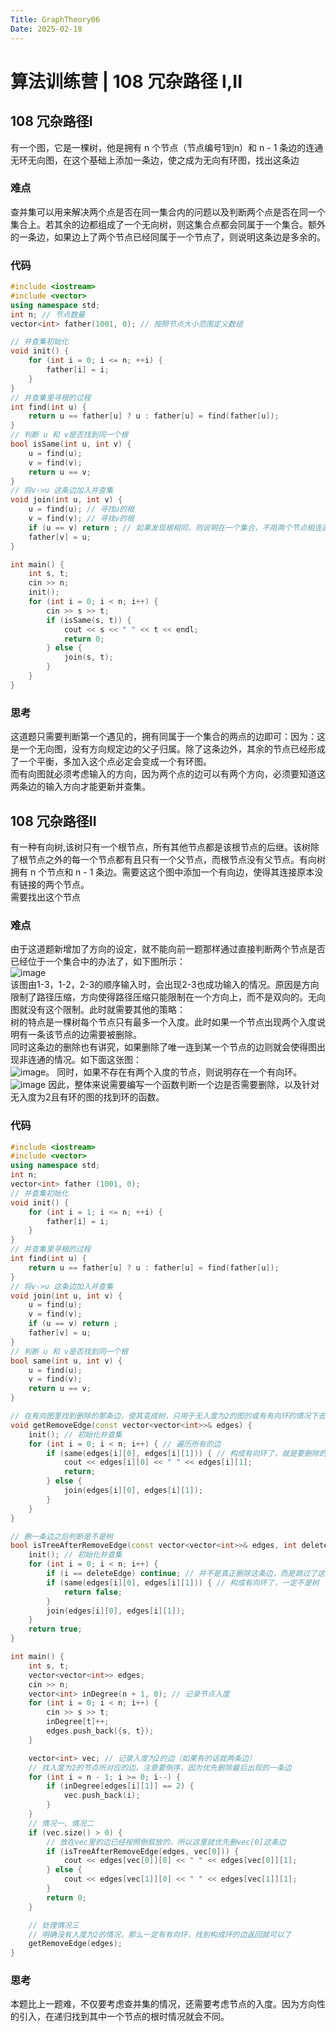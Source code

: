```yaml
---
Title: GraphTheory06
Date: 2025-02-18
---
```

# 算法训练营 | 108 冗杂路径 I,II
## 108 冗杂路径I
有一个图，它是一棵树，他是拥有 n 个节点（节点编号1到n）和 n - 1 条边的连通无环无向图，在这个基础上添加一条边，使之成为无向有环图，找出这条边
### 难点
查并集可以用来解决两个点是否在同一集合内的问题以及判断两个点是否在同一个集合上。若其余的边都组成了一个无向树，则这集合点都会同属于一个集合。额外的一条边，如果边上了两个节点已经同属于一个节点了，则说明这条边是多余的。
### 代码
~~~C++
#include <iostream>
#include <vector>
using namespace std;
int n; // 节点数量
vector<int> father(1001, 0); // 按照节点大小范围定义数组

// 并查集初始化
void init() {
    for (int i = 0; i <= n; ++i) {
        father[i] = i;
    }
}
// 并查集里寻根的过程
int find(int u) {
    return u == father[u] ? u : father[u] = find(father[u]);
}
// 判断 u 和 v是否找到同一个根
bool isSame(int u, int v) {
    u = find(u);
    v = find(v);
    return u == v;
}
// 将v->u 这条边加入并查集
void join(int u, int v) {
    u = find(u); // 寻找u的根
    v = find(v); // 寻找v的根
    if (u == v) return ; // 如果发现根相同，则说明在一个集合，不用两个节点相连直接返回
    father[v] = u;
}

int main() {
    int s, t;
    cin >> n;
    init();
    for (int i = 0; i < n; i++) {
        cin >> s >> t;
        if (isSame(s, t)) {
            cout << s << " " << t << endl;
            return 0;
        } else {
            join(s, t);
        }
    }
}
~~~
### 思考
这道题只需要判断第一个遇见的，拥有同属于一个集合的两点的边即可：因为：这是一个无向图，没有方向规定边的父子归属。除了这条边外，其余的节点已经形成了一个平衡，多加入这个点必定会变成一个有环图。\
而有向图就必须考虑输入的方向，因为两个点的边可以有两个方向，必须要知道这两条边的输入方向才能更新并查集。
## 108 冗杂路径II
有一种有向树,该树只有一个根节点，所有其他节点都是该根节点的后继。该树除了根节点之外的每一个节点都有且只有一个父节点，而根节点没有父节点。有向树拥有 n 个节点和 n - 1 条边。需要这这个图中添加一个有向边，使得其连接原本没有链接的两个节点。\
需要找出这个节点
### 难点
由于这道题新增加了方向的设定，就不能向前一题那样通过直接判断两个节点是否已经位于一个集合中的办法了，如下图所示：\
![image](https://github.com/user-attachments/assets/4fffa727-797b-4c9b-af68-2b3eac29d0c8)\
该图由1-3，1-2，2-3的顺序输入时，会出现2-3也成功输入的情况。原因是方向限制了路径压缩，方向使得路径压缩只能限制在一个方向上，而不是双向的。无向图就没有这个限制。此时就需要其他的策略：\
树的特点是一棵树每个节点只有最多一个入度。此时如果一个节点出现两个入度说明有一条该节点的边需要被删除。\
同时这条边的删除也有讲究，如果删除了唯一连到某一个节点的边则就会使得图出现非连通的情况。如下面这张图：\
![image](https://github.com/user-attachments/assets/54919152-973e-43d7-a019-749c6dcaea31)。
同时，如果不存在有两个入度的节点，则说明存在一个有向环。\
![image](https://github.com/user-attachments/assets/205082de-c044-45b2-a339-c8e8c02754ee)
因此，整体来说需要编写一个函数判断一个边是否需要删除，以及针对无入度为2且有环的图的找到环的函数。
### 代码
~~~C++
#include <iostream>
#include <vector>
using namespace std;
int n;
vector<int> father (1001, 0);
// 并查集初始化
void init() {
    for (int i = 1; i <= n; ++i) {
        father[i] = i;
    }
}
// 并查集里寻根的过程
int find(int u) {
    return u == father[u] ? u : father[u] = find(father[u]);
}
// 将v->u 这条边加入并查集
void join(int u, int v) {
    u = find(u);
    v = find(v);
    if (u == v) return ;
    father[v] = u;
}
// 判断 u 和 v是否找到同一个根
bool same(int u, int v) {
    u = find(u);
    v = find(v);
    return u == v;
}

// 在有向图里找到删除的那条边，使其变成树，只用于无入度为2的图的或有有向环的情况下去边
void getRemoveEdge(const vector<vector<int>>& edges) {
    init(); // 初始化并查集
    for (int i = 0; i < n; i++) { // 遍历所有的边
        if (same(edges[i][0], edges[i][1])) { // 构成有向环了，就是要删除的边
            cout << edges[i][0] << " " << edges[i][1];
            return;
        } else {
            join(edges[i][0], edges[i][1]);
        }
    }
}

// 删一条边之后判断是不是树
bool isTreeAfterRemoveEdge(const vector<vector<int>>& edges, int deleteEdge) {
    init(); // 初始化并查集
    for (int i = 0; i < n; i++) {
        if (i == deleteEdge) continue; // 并不是真正删除这条边，而是跳过了这条边
        if (same(edges[i][0], edges[i][1])) { // 构成有向环了，一定不是树
            return false;
        }
        join(edges[i][0], edges[i][1]);
    }
    return true;
}

int main() {
    int s, t;
    vector<vector<int>> edges;
    cin >> n;
    vector<int> inDegree(n + 1, 0); // 记录节点入度
    for (int i = 0; i < n; i++) {
        cin >> s >> t;
        inDegree[t]++;
        edges.push_back({s, t});
    }

    vector<int> vec; // 记录入度为2的边（如果有的话就两条边）
    // 找入度为2的节点所对应的边，注意要倒序，因为优先删除最后出现的一条边
    for (int i = n - 1; i >= 0; i--) {
        if (inDegree[edges[i][1]] == 2) {
            vec.push_back(i);
        }
    }
    // 情况一、情况二
    if (vec.size() > 0) {
        // 放在vec里的边已经按照倒叙放的，所以这里就优先删vec[0]这条边
        if (isTreeAfterRemoveEdge(edges, vec[0])) {
            cout << edges[vec[0]][0] << " " << edges[vec[0]][1];
        } else {
            cout << edges[vec[1]][0] << " " << edges[vec[1]][1];
        }
        return 0;
    }

    // 处理情况三
    // 明确没有入度为2的情况，那么一定有有向环，找到构成环的边返回就可以了
    getRemoveEdge(edges);
}
~~~
### 思考
本题比上一题难，不仅要考虑查并集的情况，还需要考虑节点的入度。因为方向性的引入，在递归找到其中一个节点的根时情况就会不同。

